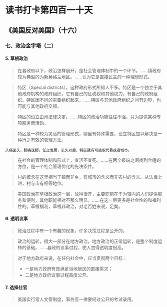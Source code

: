 读书打卡第四百一十天
===

《美国反对美国》（十六）
---

### 七、政治金字塔（二）

#### 5. 草根政治

> 在县政府以下，政治怎样展开，是社会管理体制中的一个环节。……镇政府较为典型的为新英格兰地区。……认为它是直接民主的一种理想形式。

> 特区（Special districts）。这种政府形式所知人不多。特区是一个独立于其他政府机构的政府组织，它有自己的征税权和其他权力，有自己的政府组织。特区因不同的需要组织起来，……特区与其他政府组织之间有边界，也可能与其他政府交错。

> 特区的设立由州法律决定。……特区的政治功能往往不强，只为提供某种专项服务而活动。

> 特区是一种较为灵活的管理形式，哪里有特殊需要，设立特区加以解决是一种行之有效的管理方法。
```
头痛医头，脚痛医脚。任之发展，长久以后，特区就有可能取代县或者城市。
```
> 在社会的管理体制和形式上，宜活不宜死。……在两个极端之间找到合适的方位，是一个社会管理优化的先决条件。

> 村的概念在这里相当于镇而非乡，有城市的含义而非农村的含义。从法律上讲，村与市有相等地位。

> 美国政治在草根政治这一层，放得很开，主要职能在于为辖内的人们提供服务和便利，其他职能相对不那么明显。……在这一层更多是社会性的和福利性的。草根福利，草根非政治，对老百姓来说，足矣。

#### 6. 透明议事

> 政治过程中有一个有趣的现象，许多决策过程是公开的。

> 政治的运转，很大一部分在地方政治。地方政治的正常运转，是整个制度运转的基础。……县政的议事过程，使人觉得透明度很高。

> 对于地方政府来说，在任何社会中，应当贯彻两个目标：
> * 一是地方政府有效满足当地居民的直接需求；
> * 二是地方政府议事过程高度公开。

#### 7. 选择仕官

> 美国实行常人文管制度，事务官一律要经过公开的考试录用。